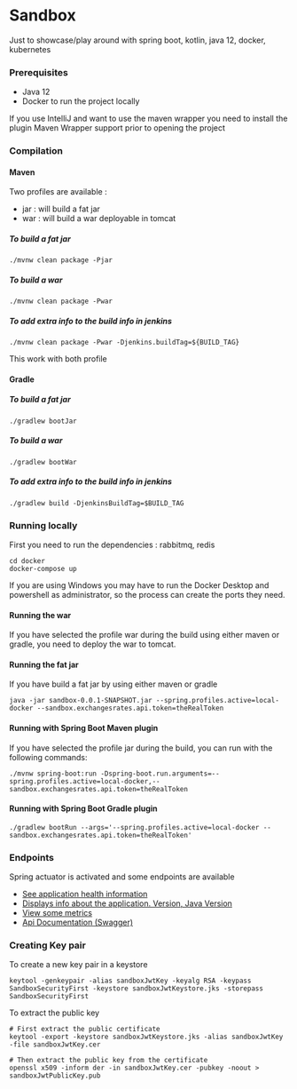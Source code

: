 # Sandbox

Just to showcase/play around with spring boot, kotlin, java 12, docker, kubernetes

### Prerequisites

* Java 12
* Docker to run the project locally

If you use IntelliJ and want to use the maven wrapper you need to install the plugin Maven Wrapper support prior to opening the project

### Compilation

#### Maven

Two profiles are available :
* jar : will build a fat jar
* war : will build a war deployable in tomcat

##### To build a fat jar

```
./mvnw clean package -Pjar
```

##### To build a war

```
./mvnw clean package -Pwar
```

##### To add extra info to the build info in jenkins

```
./mvnw clean package -Pwar -Djenkins.buildTag=${BUILD_TAG}
```
This work with both profile

#### Gradle

##### To build a fat jar
```
./gradlew bootJar
```

##### To build a war

```
./gradlew bootWar 
```

##### To add extra info to the build info in jenkins
```
./gradlew build -DjenkinsBuildTag=$BUILD_TAG
```

### Running locally

First you need to run the dependencies : rabbitmq, redis 

```
cd docker
docker-compose up
```

If you are using Windows you may have to run the Docker Desktop and powershell as administrator, so the process
can create the ports they need.

####  Running the war

If you have selected the profile war during the build using either maven or gradle, you need to deploy the war to tomcat.

#### Running the fat jar

If you have build a fat jar by using either maven or gradle

```
java -jar sandbox-0.0.1-SNAPSHOT.jar --spring.profiles.active=local-docker --sandbox.exchangesrates.api.token=theRealToken
```

#### Running with Spring Boot Maven plugin

If you have selected the profile jar during the build, you can run with the following commands:

```
./mvnw spring-boot:run -Dspring-boot.run.arguments=--spring.profiles.active=local-docker,--sandbox.exchangesrates.api.token=theRealToken
```

#### Running with Spring Boot Gradle plugin

```
./gradlew bootRun --args='--spring.profiles.active=local-docker --sandbox.exchangesrates.api.token=theRealToken'
```

### Endpoints

Spring actuator is activated and some endpoints are available

* [See application health information](http://localhost:8080/actuator/health)
* [Displays info about the application. Version, Java Version](http://localhost:8080/actuator/info)
* [View some metrics](http://localhost:8080/actuator/metrics)
* [Api Documentation (Swagger)](http://localhost:8080/swagger-ui.html)

### Creating Key pair

To create a new key pair in a keystore
```
keytool -genkeypair -alias sandboxJwtKey -keyalg RSA -keypass SandboxSecurityFirst -keystore sandboxJwtKeystore.jks -storepass SandboxSecurityFirst
```

To extract the public key

```
# First extract the public certificate
keytool -export -keystore sandboxJwtKeystore.jks -alias sandboxJwtKey -file sandboxJwtKey.cer
 
# Then extract the public key from the certificate
openssl x509 -inform der -in sandboxJwtKey.cer -pubkey -noout > sandboxJwtPublicKey.pub
```

